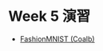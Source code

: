 # Week 5 演習
- [FashionMNIST (Coalb)](https://colab.research.google.com/drive/1gi76Yy4am05IMb6kSHNdbH7gg_PBHPY0?usp=sharing)
